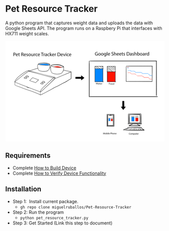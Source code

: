 # Pet Resource Tracker

A python program that captures weight data and uploads the data with Google Sheets API. The program runs on a Raspbery Pi that interfaces with HX711 weight scales. 

![](/Build%20and%20Verify%20Device/Image%20Files/system_overview.png)
## Requirements

*   Complete [How to Build Device](/Build%20and%20Verify%20Device/How_to_Build_Device.md)
*   Complete [How to Verify Device Functionality](/Build%20and%20Verify%20Device/How_to_verify_device_functionality.md)

## Installation

*   Step 1:  Install current package. 
    *   `gh repo clone miguelruballos/Pet-Resource-Tracker`
*   Step 2: Run the program
    *   `python pet_resource_tracker.py`
*   Step 3: Get Started (Link this step to document)
